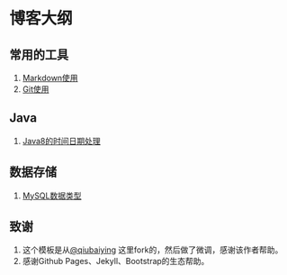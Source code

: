 # 博客大纲
## 常用的工具
1. [Markdown使用](./_posts/2019-06-12-程序员喜爱的文本文档Markdown格式.md)
2. [Git使用](./_posts/2019-06-23-Git常用操作.md)

## Java
1. [Java8的时间日期处理](./_posts/2019-08-10-Java8的日期处理.md)

## 数据存储
1. [MySQL数据类型](./_posts/2019-06-30-MySQL数据类型概览.md)


## 致谢
1. 这个模板是从[@qiubaiying](https://github.com/qiubaiying/qiubaiying.github.io) 这里fork的，然后做了微调，感谢该作者帮助。
2. 感谢Github Pages、Jekyll、Bootstrap的生态帮助。